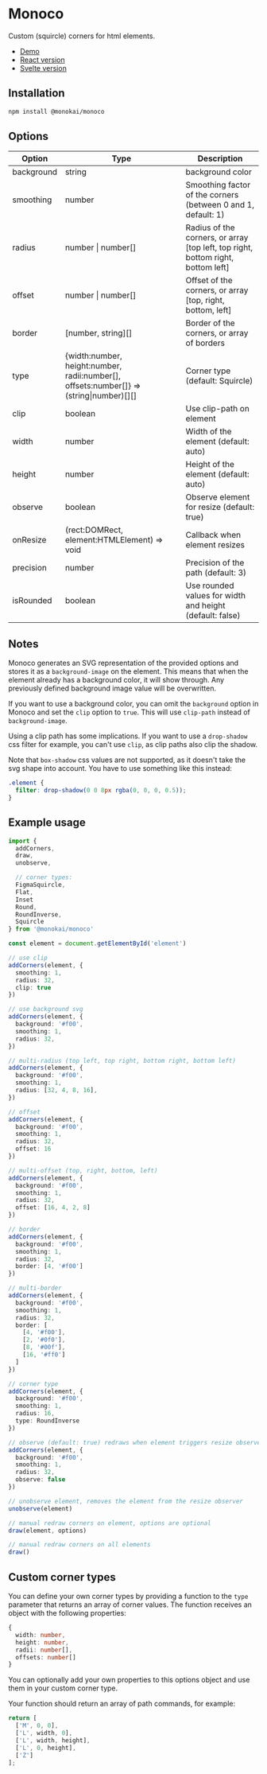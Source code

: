 # Monoco

Custom (squircle) corners for html elements.

- [Demo](https://somonoco.com)
- [React version](https://github.com/monokai/monoco-react)
- [Svelte version](https://github.com/monokai/monoco-svelte)

## Installation

```sh
npm install @monokai/monoco
```

## Options

| Option | Type | Description |
| --- | --- | --- |
| background | string | background color |
| smoothing | number | Smoothing factor of the corners (between 0 and 1, default: 1) |
| radius | number \| number[] | Radius of the corners, or array [top left, top right, bottom right, bottom left] |
| offset | number \| number[] | Offset of the corners, or array [top, right, bottom, left] |
| border | [number, string][] | Border of the corners, or array of borders |
| type | {width:number, height:number, radii:number[], offsets:number[]} => (string\|number)[][] | Corner type (default: Squircle) |
| clip | boolean | Use clip-path on element |
| width | number | Width of the element (default: auto) |
| height | number | Height of the element (default: auto) |
| observe | boolean | Observe element for resize (default: true) |
| onResize | (rect:DOMRect, element:HTMLElement) => void | Callback when element resizes |
| precision | number | Precision of the path (default: 3) |
| isRounded | boolean | Use rounded values for width and height (default: false)

## Notes

Monoco generates an SVG representation of the provided options and stores it as a `background-image` on the element. This means that when the element already has a background color, it will show through. Any previously defined background image value will be overwritten.

If you want to use a background color, you can omit the `background` option in Monoco and set the `clip` option to `true`. This will use `clip-path` instead of `background-image`.

Using a clip path has some implications. If you want to use a `drop-shadow` css filter for example, you can't use `clip`, as clip paths also clip the shadow.

Note that `box-shadow` css values are not supported, as it doesn't take the svg shape into account. You have to use something like this instead:

```css
.element {
  filter: drop-shadow(0 0 8px rgba(0, 0, 0, 0.5));
}
```

## Example usage

```ts
import {
  addCorners,
  draw,
  unobserve,

  // corner types:
  FigmaSquircle,
  Flat,
  Inset
  Round,
  RoundInverse,
  Squircle
} from '@monokai/monoco'

const element = document.getElementById('element')

// use clip
addCorners(element, {
  smoothing: 1,
  radius: 32,
  clip: true
})

// use background svg
addCorners(element, {
  background: '#f00',
  smoothing: 1,
  radius: 32,
})

// multi-radius (top left, top right, bottom right, bottom left)
addCorners(element, {
  background: '#f00',
  smoothing: 1,
  radius: [32, 4, 8, 16],
})

// offset
addCorners(element, {
  background: '#f00',
  smoothing: 1,
  radius: 32,
  offset: 16
})

// multi-offset (top, right, bottom, left)
addCorners(element, {
  background: '#f00',
  smoothing: 1,
  radius: 32,
  offset: [16, 4, 2, 8]
})

// border
addCorners(element, {
  background: '#f00',
  smoothing: 1,
  radius: 32,
  border: [4, '#f00']
})

// multi-border
addCorners(element, {
  background: '#f00',
  smoothing: 1,
  radius: 32,
  border: [
    [4, '#f00'],
    [2, '#0f0'],
    [8, '#00f'],
    [16, '#ff0']
  ]
})

// corner type
addCorners(element, {
  background: '#f00',
  smoothing: 1,
  radius: 16,
  type: RoundInverse
})

// observe (default: true) redraws when element triggers resize observer, you can optionally turn this off
addCorners(element, {
  background: '#f00',
  smoothing: 1,
  radius: 32,
  observe: false
})

// unobserve element, removes the element from the resize observer
unobserve(element)

// manual redraw corners on element, options are optional
draw(element, options)

// manual redraw corners on all elements
draw()
```

## Custom corner types

You can define your own corner types by providing a function to the `type` parameter that returns an array of corner values. The function receives an object with the following properties:

```ts
{
  width: number,
  height: number,
  radii: number[],
  offsets: number[]
}
```

You can optionally add your own properties to this options object and use them in your custom corner type.

Your function should return an array of path commands, for example:

```ts
return [
  ['M', 0, 0],
  ['L', width, 0],
  ['L', width, height],
  ['L', 0, height],
  ['Z']
];
```
